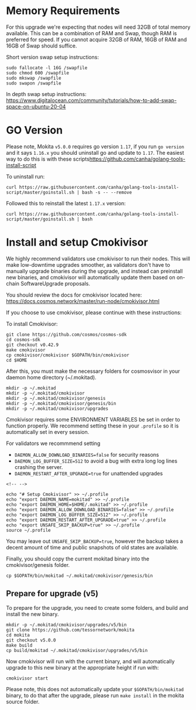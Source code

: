 # Memory Requirements

For this upgrade we're expecting that nodes will need 32GB of total
memory available. This can be a combination of RAM and Swap, though RAM
is preferred for speed. If you cannot acquire 32GB of RAM, 16GB of RAM
and 16GB of Swap should suffice.

Short version swap setup instructions:

    sudo fallocate -l 16G /swapfile
    sudo chmod 600 /swapfile
    sudo mkswap /swapfile
    sudo swapon /swapfile

In depth swap setup instructions:
<https://www.digitalocean.com/community/tutorials/how-to-add-swap-space-on-ubuntu-20-04>

# GO Version

Please note, Mokita `v5.0.0` requires go version `1.17`, if you run
`go version` and it says `1.16.x` you should uninstall go and update to
`1.17`. The easiest way to do this is with these
scripts<https://github.com/canha/golang-tools-install-script>

To uninstall run:

`curl https://raw.githubusercontent.com/canha/golang-tools-install-script/master/goinstall.sh | bash -s -- --remove`

Followed this to reinstall the latest `1.17.x` version:

`curl https://raw.githubusercontent.com/canha/golang-tools-install-script/master/goinstall.sh | bash`

# Install and setup Cmokivisor

We highly recommend validators use cmokivisor to run their nodes. This
will make low-downtime upgrades smoother, as validators don't have to
manually upgrade binaries during the upgrade, and instead can preinstall
new binaries, and cmokivisor will automatically update them based on
on-chain SoftwareUpgrade proposals.

You should review the docs for cmokivisor located here:
<https://docs.cosmos.network/master/run-node/cmokivisor.html>

If you choose to use cmokivisor, please continue with these
instructions:

To install Cmokivisor:

    git clone https://github.com/cosmos/cosmos-sdk
    cd cosmos-sdk
    git checkout v0.42.9
    make cmokivisor
    cp cmokivisor/cmokivisor $GOPATH/bin/cmokivisor
    cd $HOME

After this, you must make the necessary folders for cosmosvisor in your
daemon home directory (\~/.mokitad).

``` {.sh}
mkdir -p ~/.mokitad
mkdir -p ~/.mokitad/cmokivisor
mkdir -p ~/.mokitad/cmokivisor/genesis
mkdir -p ~/.mokitad/cmokivisor/genesis/bin
mkdir -p ~/.mokitad/cmokivisor/upgrades
```

Cmokivisor requires some ENVIRONMENT VARIABLES be set in order to
function properly. We recommend setting these in your `.profile` so it
is automatically set in every session.

For validators we recommmend setting

- `DAEMON_ALLOW_DOWNLOAD_BINARIES=false` for security reasons
- `DAEMON_LOG_BUFFER_SIZE=512` to avoid a bug with extra long log
    lines crashing the server.
- `DAEMON_RESTART_AFTER_UPGRADE=true` for unattended upgrades

```{=html}
<!-- -->
```

    echo "# Setup Cmokivisor" >> ~/.profile
    echo "export DAEMON_NAME=mokitad" >> ~/.profile
    echo "export DAEMON_HOME=$HOME/.mokitad" >> ~/.profile
    echo "export DAEMON_ALLOW_DOWNLOAD_BINARIES=false" >> ~/.profile
    echo "export DAEMON_LOG_BUFFER_SIZE=512" >> ~/.profile
    echo "export DAEMON_RESTART_AFTER_UPGRADE=true" >> ~/.profile
    echo "export UNSAFE_SKIP_BACKUP=true" >> ~/.profile
    source ~/.profile

You may leave out `UNSAFE_SKIP_BACKUP=true`, however the backup takes a
decent amount of time and public snapshots of old states are available.

Finally, you should copy the current mokitad binary into the
cmokivisor/genesis folder.

    cp $GOPATH/bin/mokitad ~/.mokitad/cmokivisor/genesis/bin

## Prepare for upgrade (v5)

To prepare for the upgrade, you need to create some folders, and build
and install the new binary.

    mkdir -p ~/.mokitad/cmokivisor/upgrades/v5/bin
    git clone https://github.com/tessornetwork/mokita
    cd mokita
    git checkout v5.0.0
    make build
    cp build/mokitad ~/.mokitad/cmokivisor/upgrades/v5/bin

Now cmokivisor will run with the current binary, and will automatically
upgrade to this new binary at the appropriate height if run with:

    cmokivisor start

Please note, this does not automatically update your
`$GOPATH/bin/mokitad` binary, to do that after the upgrade, please run
`make install` in the mokita source folder.
